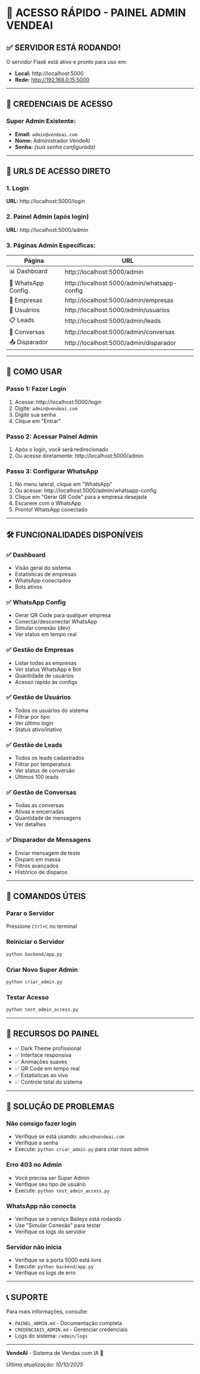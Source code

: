 # 🚀 ACESSO RÁPIDO - PAINEL ADMIN VENDEAI

## ✅ SERVIDOR ESTÁ RODANDO!

O servidor Flask está ativo e pronto para uso em:
- **Local:** http://localhost:5000
- **Rede:** http://192.168.0.15:5000

---

## 🔐 CREDENCIAIS DE ACESSO

### Super Admin Existente:
- **Email:** `admin@vendeai.com`
- **Nome:** Administrador VendeAI
- **Senha:** *(sua senha configurada)*

---

## 📱 URLS DE ACESSO DIRETO

### 1. Login
**URL:** http://localhost:5000/login

### 2. Painel Admin (após login)
**URL:** http://localhost:5000/admin

### 3. Páginas Admin Específicas:

| Página | URL |
|--------|-----|
| 📊 Dashboard | http://localhost:5000/admin |
| 📱 WhatsApp Config | http://localhost:5000/admin/whatsapp-config |
| 🏢 Empresas | http://localhost:5000/admin/empresas |
| 👥 Usuários | http://localhost:5000/admin/usuarios |
| 📋 Leads | http://localhost:5000/admin/leads |
| 💬 Conversas | http://localhost:5000/admin/conversas |
| 📤 Disparador | http://localhost:5000/admin/disparador |

---

## 🎯 COMO USAR

### Passo 1: Fazer Login
1. Acesse: http://localhost:5000/login
2. Digite: `admin@vendeai.com`
3. Digite sua senha
4. Clique em "Entrar"

### Passo 2: Acessar Painel Admin
1. Após o login, você será redirecionado
2. Ou acesse diretamente: http://localhost:5000/admin

### Passo 3: Configurar WhatsApp
1. No menu lateral, clique em "WhatsApp"
2. Ou acesse: http://localhost:5000/admin/whatsapp-config
3. Clique em "Gerar QR Code" para a empresa desejada
4. Escaneie com o WhatsApp
5. Pronto! WhatsApp conectado

---

## 🛠️ FUNCIONALIDADES DISPONÍVEIS

### ✅ Dashboard
- Visão geral do sistema
- Estatísticas de empresas
- WhatsApp conectados
- Bots ativos

### ✅ WhatsApp Config
- Gerar QR Code para qualquer empresa
- Conectar/desconectar WhatsApp
- Simular conexão (dev)
- Ver status em tempo real

### ✅ Gestão de Empresas
- Listar todas as empresas
- Ver status WhatsApp e Bot
- Quantidade de usuários
- Acesso rápido às configs

### ✅ Gestão de Usuários
- Todos os usuários do sistema
- Filtrar por tipo
- Ver último login
- Status ativo/inativo

### ✅ Gestão de Leads
- Todos os leads cadastrados
- Filtrar por temperatura
- Ver status de conversão
- Últimos 100 leads

### ✅ Gestão de Conversas
- Todas as conversas
- Ativas e encerradas
- Quantidade de mensagens
- Ver detalhes

### ✅ Disparador de Mensagens
- Enviar mensagem de teste
- Disparo em massa
- Filtros avançados
- Histórico de disparos

---

## 📝 COMANDOS ÚTEIS

### Parar o Servidor
Pressione `Ctrl+C` no terminal

### Reiniciar o Servidor
```bash
python backend/app.py
```

### Criar Novo Super Admin
```bash
python criar_admin.py
```

### Testar Acesso
```bash
python test_admin_access.py
```

---

## 🎨 RECURSOS DO PAINEL

- ✅ Dark Theme profissional
- ✅ Interface responsiva
- ✅ Animações suaves
- ✅ QR Code em tempo real
- ✅ Estatísticas ao vivo
- ✅ Controle total do sistema

---

## 🔧 SOLUÇÃO DE PROBLEMAS

### Não consigo fazer login
- Verifique se está usando: `admin@vendeai.com`
- Verifique a senha
- Execute: `python criar_admin.py` para criar novo admin

### Erro 403 no Admin
- Você precisa ser Super Admin
- Verifique seu tipo de usuário
- Execute: `python test_admin_access.py`

### WhatsApp não conecta
- Verifique se o serviço Baileys está rodando
- Use "Simular Conexão" para testar
- Verifique os logs do servidor

### Servidor não inicia
- Verifique se a porta 5000 está livre
- Execute: `python backend/app.py`
- Verifique os logs de erro

---

## 📞 SUPORTE

Para mais informações, consulte:
- `PAINEL_ADMIN.md` - Documentação completa
- `CREDENCIAIS_ADMIN.md` - Gerenciar credenciais
- Logs do sistema: `/admin/logs`

---

**VendeAI** - Sistema de Vendas com IA 🚀

*Última atualização: 10/10/2025*
